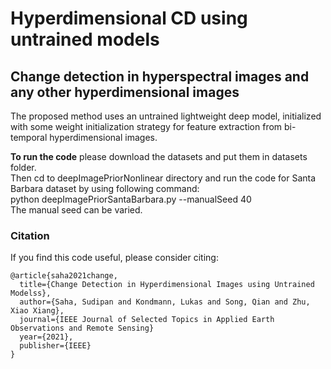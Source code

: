 # Hyperdimensional CD using untrained models

## Change detection in hyperspectral images and any other hyperdimensional images

The proposed method uses an untrained lightweight deep model, initialized with some weight initialization strategy for feature extraction from bi-temporal hyperdimensional images.



**To run the code** please download the datasets and put them in datasets folder.<br/>
Then cd to deepImagePriorNonlinear directory and run the code for Santa Barbara dataset by using following command:  <br/>
python deepImagePriorSantaBarbara.py --manualSeed 40 <br/>
The manual seed can be varied.
  

### Citation
If you find this code useful, please consider citing:
```[bibtex]
@article{saha2021change,
  title={Change Detection in Hyperdimensional Images using Untrained Modelss},
  author={Saha, Sudipan and Kondmann, Lukas and Song, Qian and Zhu, Xiao Xiang},
  journal={IEEE Journal of Selected Topics in Applied Earth Observations and Remote Sensing}
  year={2021},
  publisher={IEEE}
}
```
